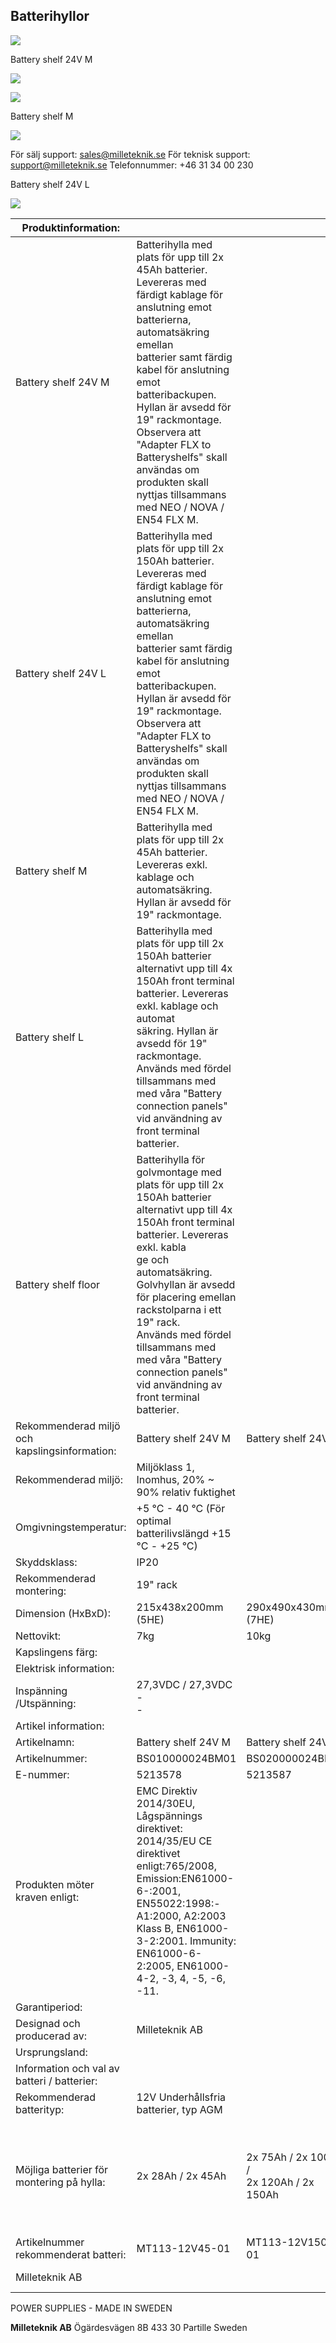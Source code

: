 ## **Batterihyllor**

![](images/_page_0_Picture_1.jpeg)

Battery shelf 24V M

![](images/_page_0_Picture_3.jpeg)

![](images/_page_0_Picture_4.jpeg)

Battery shelf M

![](images/_page_0_Picture_6.jpeg)

För sälj support: sales@milleteknik.se För teknisk support: support@milleteknik.se Telefonnummer: +46 31 34 00 230

Battery shelf 24V L

![](images/_page_0_Picture_8.jpeg)

| Produktinformation:                           |                                                                                                                                                                                                                                                                                                                                                                                            |                                             |                     |                                                                                                                       |                                                                                                                       |
|-----------------------------------------------|--------------------------------------------------------------------------------------------------------------------------------------------------------------------------------------------------------------------------------------------------------------------------------------------------------------------------------------------------------------------------------------------|---------------------------------------------|---------------------|-----------------------------------------------------------------------------------------------------------------------|-----------------------------------------------------------------------------------------------------------------------|
| Battery shelf 24V M                           | Batterihylla med plats för upp till 2x 45Ah batterier. Levereras med färdigt kablage för anslutning emot batterierna, automatsäkring emellan<br>batterier samt färdig kabel för anslutning emot batteribackupen. Hyllan är avsedd för 19" rackmontage.<br>Observera att "Adapter FLX to Batteryshelfs" skall användas om produkten skall nyttjas tillsammans med NEO / NOVA / EN54 FLX M.  |                                             |                     |                                                                                                                       |                                                                                                                       |
| Battery shelf 24V L                           | Batterihylla med plats för upp till 2x 150Ah batterier. Levereras med färdigt kablage för anslutning emot batterierna, automatsäkring emellan<br>batterier samt färdig kabel för anslutning emot batteribackupen. Hyllan är avsedd för 19" rackmontage.<br>Observera att "Adapter FLX to Batteryshelfs" skall användas om produkten skall nyttjas tillsammans med NEO / NOVA / EN54 FLX M. |                                             |                     |                                                                                                                       |                                                                                                                       |
| Battery shelf M                               | Batterihylla med plats för upp till 2x 45Ah batterier. Levereras exkl. kablage och automatsäkring. Hyllan är avsedd för 19" rackmontage.                                                                                                                                                                                                                                                   |                                             |                     |                                                                                                                       |                                                                                                                       |
| Battery shelf L                               | Batterihylla med plats för upp till 2x 150Ah batterier alternativt upp till 4x 150Ah front terminal batterier. Levereras exkl. kablage och automat<br>säkring. Hyllan är avsedd för 19" rackmontage.<br>Används med fördel tillsammans med med våra "Battery connection panels" vid användning av front terminal batterier.                                                                |                                             |                     |                                                                                                                       |                                                                                                                       |
| Battery shelf floor                           | Batterihylla för golvmontage med plats för upp till 2x 150Ah batterier alternativt upp till 4x 150Ah front terminal batterier. Levereras exkl. kabla<br>ge och automatsäkring. Golvhyllan är avsedd för placering emellan rackstolparna i ett 19" rack.<br>Används med fördel tillsammans med med våra "Battery connection panels" vid användning av front terminal batterier.             |                                             |                     |                                                                                                                       |                                                                                                                       |
| Rekommenderad miljö och kapslingsinformation: | Battery shelf 24V M                                                                                                                                                                                                                                                                                                                                                                        | Battery shelf 24V L                         | Battery shelf M     | Battery shelf L                                                                                                       | Battery shelf floor                                                                                                   |
| Rekommenderad miljö:                          | Miljöklass 1, Inomhus, 20% ~ 90% relativ fuktighet                                                                                                                                                                                                                                                                                                                                         |                                             |                     |                                                                                                                       |                                                                                                                       |
| Omgivningstemperatur:                         | +5 °C - 40 °C (För optimal batterilivslängd +15 °C - +25 °C)                                                                                                                                                                                                                                                                                                                               |                                             |                     |                                                                                                                       |                                                                                                                       |
| Skyddsklass:                                  | IP20                                                                                                                                                                                                                                                                                                                                                                                       |                                             |                     |                                                                                                                       |                                                                                                                       |
| Rekommenderad montering:                      | 19" rack                                                                                                                                                                                                                                                                                                                                                                                   |                                             |                     |                                                                                                                       | Golvmontage                                                                                                           |
| Dimension (HxBxD):                            | 215x438x200mm (5HE)                                                                                                                                                                                                                                                                                                                                                                        | 290x490x430mm (7HE)                         | 215x438x200mm (5HE) | 290x490x430mm (7HE)                                                                                                   | 130x448x500mm (3HE)                                                                                                   |
| Nettovikt:                                    | 7kg                                                                                                                                                                                                                                                                                                                                                                                        | 10kg                                        | 3kg                 | 5kg                                                                                                                   | 5kg                                                                                                                   |
| Kapslingens färg:                             |                                                                                                                                                                                                                                                                                                                                                                                            |                                             | Svart               |                                                                                                                       |                                                                                                                       |
| Elektrisk information:                        |                                                                                                                                                                                                                                                                                                                                                                                            |                                             |                     |                                                                                                                       |                                                                                                                       |
| Inspänning /Utspänning:                       | 27,3VDC / 27,3VDC<br>-<br>-                                                                                                                                                                                                                                                                                                                                                                |                                             |                     |                                                                                                                       |                                                                                                                       |
| Artikel information:                          |                                                                                                                                                                                                                                                                                                                                                                                            |                                             |                     |                                                                                                                       |                                                                                                                       |
| Artikelnamn:                                  | Battery shelf 24V M                                                                                                                                                                                                                                                                                                                                                                        | Battery shelf 24V L                         | Battery shelf M     | Battery shelf L                                                                                                       | Battery shelf floor                                                                                                   |
| Artikelnummer:                                | BS010000024BM01                                                                                                                                                                                                                                                                                                                                                                            | BS020000024BL01                             | BS010000000BM01     | BS020000000BL01                                                                                                       | BS030000000BF01                                                                                                       |
| E-nummer:                                     | 5213578                                                                                                                                                                                                                                                                                                                                                                                    | 5213587                                     | -                   | 5213624                                                                                                               | 5213510                                                                                                               |
| Produkten möter kraven enligt:                | EMC Direktiv 2014/30EU, Lågspännings direktivet: 2014/35/EU CE direktivet enligt:765/2008, Emission:EN61000-6-:2001,<br>EN55022:1998:-A1:2000, A2:2003 Klass B, EN61000-3-2:2001. Immunity: EN61000-6-2:2005, EN61000-4-2, -3, 4, -5, -6, -11.                                                                                                                                             |                                             |                     |                                                                                                                       |                                                                                                                       |
| Garantiperiod:                                |                                                                                                                                                                                                                                                                                                                                                                                            |                                             | 2 år                |                                                                                                                       |                                                                                                                       |
| Designad och producerad av:                   | Milleteknik AB                                                                                                                                                                                                                                                                                                                                                                             |                                             |                     |                                                                                                                       |                                                                                                                       |
| Ursprungsland:                                |                                                                                                                                                                                                                                                                                                                                                                                            |                                             | Sverige             |                                                                                                                       |                                                                                                                       |
| Information och val av batteri / batterier:   |                                                                                                                                                                                                                                                                                                                                                                                            |                                             |                     |                                                                                                                       |                                                                                                                       |
| Rekommenderad batterityp:                     | 12V Underhållsfria batterier, typ AGM                                                                                                                                                                                                                                                                                                                                                      |                                             |                     |                                                                                                                       |                                                                                                                       |
| Möjliga batterier för montering på hylla:     | 2x 28Ah / 2x 45Ah                                                                                                                                                                                                                                                                                                                                                                          | 2x 75Ah / 2x 100Ah /<br>2x 120Ah / 2x 150Ah | 2x 28Ah / 2x 45Ah   | 2x 75Ah / 2x 100Ah /<br>2x 120Ah / 2x 150Ah<br>4x 62Ah FT / 4x 92Ah FT<br>4x 100Ah FT/<br>4x 125Ah FT/<br>4x 150Ah FT | 2x 75Ah / 2x 100Ah /<br>2x 120Ah / 2x 150Ah<br>4x 62Ah FT / 4x 92Ah FT<br>4x 100Ah FT/<br>4x 125Ah FT/<br>4x 150Ah FT |
| Artikelnummer rekommenderat batteri:          | MT113-12V45-01                                                                                                                                                                                                                                                                                                                                                                             | MT113-12V150-01                             |                     | MT113-12V150-01                                                                                                       | MT114-12V150-FT                                                                                                       |
| Milleteknik AB                                |                                                                                                                                                                                                                                                                                                                                                                                            |                                             |                     |                                                                                                                       | För order: order@milleteknik.se                                                                                       |

POWER SUPPLIES - MADE IN SWEDEN

**Milleteknik AB** Ögärdesvägen 8B 433 30 Partille Sweden